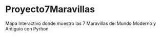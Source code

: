 # Proyecto7Maravillas
Mapa Interactivo donde muestro las 7 Maravillas del  Mundo Moderno y Antiguio con Pyrhon
